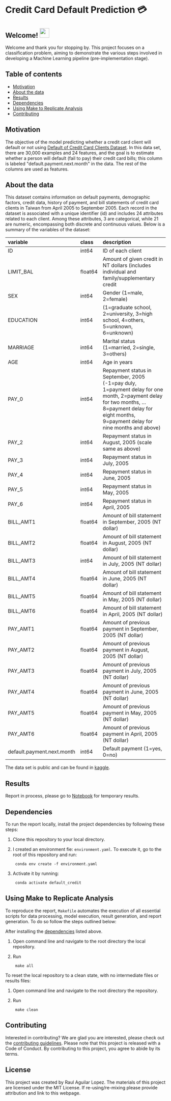 # Credit Card Default Prediction 💳

## Welcome!  <img src="https://media.giphy.com/media/hvRJCLFzcasrR4ia7z/giphy.gif" width="30">

Welcome and thank you for stopping by. This project focuses on a classification problem, aiming to demonstrate the various steps involved in developing a Machine Learning pipeline (pre-implementation stage).

## Table of contents

- [Motivation](#motivation)
- [About the data](#about-the-data)
- [Results](#results)
- [Dependencies](#dependencies)
- [Using Make to Replicate Analysis](#using-make-to-replicate-analysis)
- [Contributing](#contributing)

## Motivation

The objective of the model predicting whether a credit card client will default or not using [Default of Credit Card Clients Dataset](https://www.kaggle.com/uciml/default-of-credit-card-clients-dataset). In this data set, there are 30,000 examples and 24 features, and the goal is to estimate whether a person will default (fail to pay) their credit card bills; this column is labeled "default.payment.next.month" in the data. The rest of the columns are used as features.

## About the data

This dataset contains information on default payments, demographic factors, credit data, history of payment, and bill statements of credit card clients in Taiwan from April 2005 to September 2005. Each record in the dataset is associated with a unique identifier (id) and includes 24 attributes related to each client. Among these attributes, 3 are categorical, while 21 are numeric, encompassing both discrete and continuous values. Below is a summary of the variables of the dataset:

|variable |class     |description |
|:--------|:---------|:-----------|
|ID                            |   int64  |ID of each client|
|LIMIT_BAL                            | float64 | Amount of given credit in NT dollars (includes individual and family/supplementary credit|
| SEX                         |  int64  | Gender (1=male, 2=female)|
| EDUCATION                       |  int64 | (1=graduate school, 2=university, 3=high school, 4=others, 5=unknown, 6=unknown)|
| MARRIAGE             | int64 |Marital status (1=married, 2=single, 3=others)|
| AGE                  | int64 | Age in years|
| PAY_0                        | int64 |Repayment status in September, 2005 (-1=pay duly, 1=payment delay for one month, 2=payment delay for two months, … 8=payment delay for eight months, 9=payment delay for nine months and above)|
| PAY_2                       | int64|  Repayment status in August, 2005 (scale same as above)|
| PAY_3                       | int64 | Repayment status in July, 2005|
| PAY_4                           | int64 | Repayment status in June, 2005|
| PAY_5                 | int64  | Repayment status in May, 2005|
| PAY_6               | int64  | Repayment status in April, 2005|
| BILL_AMT1                     | float64 |  Amount of bill statement in September, 2005 (NT dollar)|
| BILL_AMT2               | float64 | Amount of bill statement in August, 2005 (NT dollar)|
| BILL_AMT3  | int64  | Amount of bill statement in July, 2005 (NT dollar)|
| BILL_AMT4                | float64  |Amount of bill statement in June, 2005 (NT dollar)|
| BILL_AMT5                |float64  |Amount of bill statement in May, 2005 (NT dollar)|
| BILL_AMT6                | float64  | Amount of bill statement in April, 2005 (NT dollar)|
| PAY_AMT1                | float64 |  Amount of previous payment in September, 2005 (NT dollar)|
| PAY_AMT2               | float64  |Amount of previous payment in August, 2005 (NT dollar)|
| PAY_AMT3                | float64 | Amount of previous payment in July, 2005 (NT dollar)|
| PAY_AMT4                | float64  |  Amount of previous payment in June, 2005 (NT dollar)|
| PAY_AMT5                | float64 |  Amount of previous payment in May, 2005 (NT dollar)|
| PAY_AMT6                | float64 |  Amount of previous payment in April, 2005 (NT dollar)|
| default.payment.next.month  | int64 | Default payment (1=yes, 0=no)|

The data set is public and can be found in [kaggle](https://www.kaggle.com/uciml/default-of-credit-card-clients-dataset).

## Results

Report in process, please go to [Notebook](https://github.com/AguilarRaul/Default_class/blob/main/notebooks/complete_pipeline.ipynb) for temporary results.

## Dependencies

To run the report locally, install the project dependencies by following these steps:

1. Clone this repository to your local directory.

2. I created an environment fie: `environment.yaml`. To execute it, go to the root of this repository and run:
   
        conda env create -f environment.yaml


4. Activate it by running:

        conda activate default_credit

## Using Make to Replicate Analysis

To reproduce the report, `Makefile` automates the execution of all essential scripts for data processing, model execution, result generation, and report generation. To do so follow the steps outlined below:

After installing the [dependencies](#dependencies) listed above.

1. Open command line and navigate to the root directory the local repository.

2. Run
   
        make all

To reset the local repository to a clean state, with no intermediate files or results files:

1. Open command line and navigate to the root directory the repository.

2. Run
   
        make clean

## Contributing

Interested in contributing? We are glad you are interested, please check out the [contributing guidelines](https://github.com/AguilarRaul/Default_class/blob/main/CONTRIBUTING.md). Please note that this project is released with a Code of Conduct. By contributing to this project, you agree to abide by its terms.

## License

This project was created by Raul Aguilar Lopez. The materials of this project are licensed under the MIT License. If re-using/re-mixing please provide attribution and link to this webpage.
